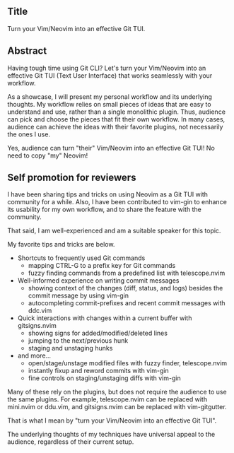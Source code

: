## Title

Turn your Vim/Neovim into an effective Git TUI.

## Abstract

Having tough time using Git CLI?
Let's turn your Vim/Neovim into an effective Git TUI (Text User Interface) that works seamlessly with your workflow.

As a showcase, I will present my personal workflow and its underlying thoughts.
My workflow relies on small pieces of ideas that are easy to understand and use, rather than a single monolithic plugin.
Thus, audience can pick and choose the pieces that fit their own workflow.
In many cases, audience can achieve the ideas with their favorite plugins, not necessarily the ones I use.

Yes, audience can turn "their" Vim/Neovim into an effective Git TUI! No need to copy "my" Neovim!

## Self promotion for reviewers

I have been sharing tips and tricks on using Neovim as a Git TUI with community for a while.
Also, I have been contributed to vim-gin to enhance its usability for my own workflow, and to share the feature with the community.

That said, I am well-experienced and am a suitable speaker for this topic.

My favorite tips and tricks are below.

* Shortcuts to frequently used Git commands
    * mapping CTRL-G to a prefix key for Git commands
    * fuzzy finding commands from a predefined list with telescope.nvim
* Well-informed experience on writing commit messages
    * showing context of the changes (diff, status, and logs) besides the commit message by using vim-gin
    * autocompleting commit-prefixes and recent commit messages with ddc.vim
* Quick interactions with changes within a current buffer with gitsigns.nvim
    * showing signs for added/modified/deleted lines
    * jumping to the next/previous hunk
    * staging and unstaging hunks
* and more...
    * open/stage/unstage modified files with fuzzy finder, telescope.nvim
    * instantly fixup and reword commits with vim-gin
    * fine controls on staging/unstaging diffs with vim-gin

Many of these rely on the plugins, but does not require the audience to use the same plugins.
For example, telescope.nvim can be replaced with mini.nvim or ddu.vim, and gitsigns.nvim can be replaced with vim-gitgutter.

That is what I mean by "turn your Vim/Neovim into an effective Git TUI".

The underlying thoughts of my techniques have universal appeal to the audience, regardless of their current setup.


